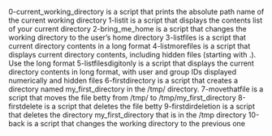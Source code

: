 0-current_working_directory is a script that prints the absolute path name of the current working directory
1-listit is a script that displays the contents list of your current directory
2-bring_me_home is a script that changes the working directory to the user’s home directory
3-listfiles is a script that current directory contents in a long format
4-listmorefiles is a script that displays current directory contents, including hidden files (starting with .). Use the long format
5-listfilesdigitonly is a script that displays the current directory contents in long format, with user and group IDs displayed numerically and hidden files
6-firstdirectory is a script that creates a directory named my_first_directory in the /tmp/ directory.
7-movethatfile is a script that moves the file betty from /tmp/ to /tmp/my_first_directory
8-firstdelete is a script that deletes the file betty
9-firstdirdeletion is a script that deletes the directory my_first_directory that is in the /tmp directory
10-back is a script that changes the working directory to the previous one

